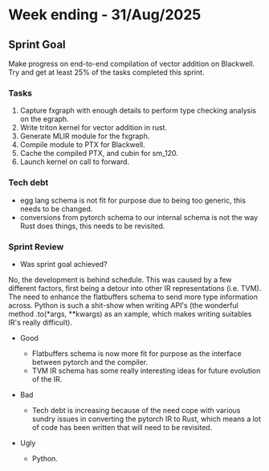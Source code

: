 # Week ending - 31/Aug/2025

## Sprint Goal

Make progress on end-to-end compilation of vector addition on Blackwell. Try and get at least 25% of the tasks completed this sprint.

### Tasks

1. Capture fxgraph with enough details to perform type checking analysis on the egraph.
2. Write triton kernel for vector addition in rust.
3. Generate MLIR module for the fxgraph.
4. Compile module to PTX for Blackwell.
5. Cache the compiled PTX, and cubin for sm_120.
6. Launch kernel on call to forward.

### Tech debt

- egg lang schema is not fit for purpose due to being too generic, this needs to be changed.
- conversions from pytorch schema to our internal schema is not the way Rust does things, this needs to be revisited.

### Sprint Review

- Was sprint goal achieved?

No, the development is behind schedule. This was caused by a few different factors, first being a detour into other IR representations (i.e. TVM). The need to enhance the flatbuffers schema to send more type information across. Python is such a shit-show when writing API's (the wonderful method .to(*args, **kwargs) as an xample, which makes writing suitables IR's really difficult).

- Good
  - Flatbuffers schema is now more fit for purpose as the interface between pytorch and the compiler.
  - TVM IR schema has some really interesting ideas for future evolution of the IR.

- Bad
  - Tech debt is increasing because of the need cope with various sundry issues in converting the pytorch IR to Rust, which means a lot of code has been written that will need to be revisited.

- Ugly
  - Python.
